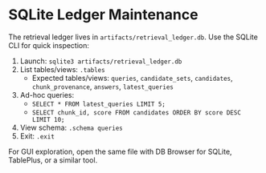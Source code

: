 # SQLite Ledger Maintenance

The retrieval ledger lives in `artifacts/retrieval_ledger.db`.
Use the SQLite CLI for quick inspection:

1. Launch: `sqlite3 artifacts/retrieval_ledger.db`
2. List tables/views: `.tables`
   - Expected tables/views: `queries`, `candidate_sets`, `candidates`, `chunk_provenance`, `answers`, `latest_queries`
3. Ad-hoc queries:
   - `SELECT * FROM latest_queries LIMIT 5;`
   - `SELECT chunk_id, score FROM candidates ORDER BY score DESC LIMIT 10;`
4. View schema: `.schema queries`
5. Exit: `.exit`

For GUI exploration, open the same file with DB Browser for SQLite, TablePlus, or a similar tool.
